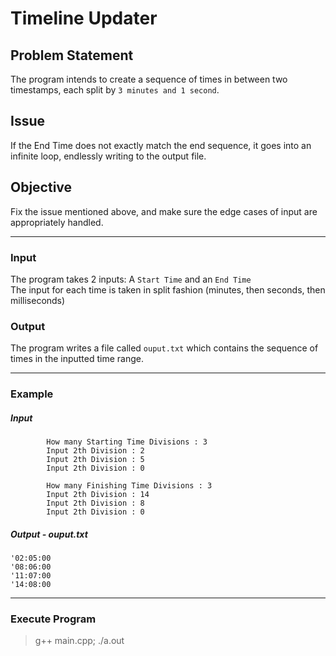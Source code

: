 # Timeline Updater

## Problem Statement
The program intends to create a sequence of times in between two timestamps, each split by `3 minutes and 1 second`.

## Issue
If the End Time does not exactly match the end sequence, it goes into an infinite loop, endlessly writing to the output file.

## Objective
Fix the issue mentioned above, and make sure the edge cases of input are appropriately handled.

***

### Input
The program takes 2 inputs: A `Start Time` and an `End Time`<br>
The input for each time is taken in split fashion (minutes, then seconds, then milliseconds)

### Output
The program writes a file called `ouput.txt` which contains the sequence of times in the inputted time range.

***

### Example
##### Input
```
        How many Starting Time Divisions : 3
        Input 2th Division : 2
        Input 2th Division : 5
        Input 2th Division : 0

        How many Finishing Time Divisions : 3
        Input 2th Division : 14
        Input 2th Division : 8
        Input 2th Division : 0
```

##### Output - ouput.txt
```
'02:05:00
'08:06:00
'11:07:00
'14:08:00
```

***

### Execute Program
> g++ main.cpp; ./a.out
